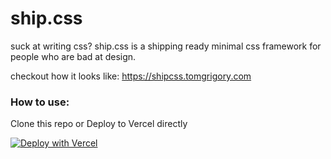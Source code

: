 # ship.css
suck at writing css? ship.css is a shipping ready minimal css framework for people who are bad at design. 

checkout how it looks like: https://shipcss.tomgrigory.com

 ### How to use:

Clone this repo or Deploy to Vercel directly

[![Deploy with Vercel](https://vercel.com/button)](https://vercel.com/new/clone?repository-url=https://github.com/tomgrigory/ship.css/)
